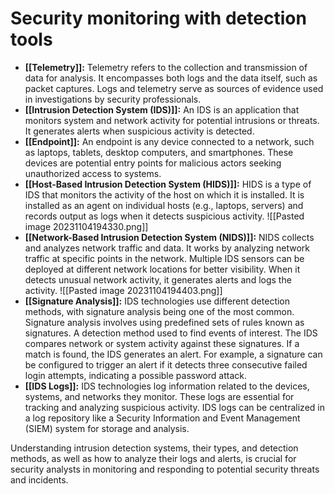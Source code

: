 # Security monitoring with detection tools

- **[[Telemetry]]:** Telemetry refers to the collection and transmission of data for analysis. It encompasses both logs and the data itself, such as packet captures. Logs and telemetry serve as sources of evidence used in investigations by security professionals.
- **[[Intrusion Detection System (IDS)]]:** An IDS is an application that monitors system and network activity for potential intrusions or threats. It generates alerts when suspicious activity is detected.
- **[[Endpoint]]:** An endpoint is any device connected to a network, such as laptops, tablets, desktop computers, and smartphones. These devices are potential entry points for malicious actors seeking unauthorized access to systems.
- **[[Host-Based Intrusion Detection System (HIDS)]]:** HIDS is a type of IDS that monitors the activity of the host on which it is installed. It is installed as an agent on individual hosts (e.g., laptops, servers) and records output as logs when it detects suspicious activity.
![[Pasted image 20231104194330.png]]
- **[[Network-Based Intrusion Detection System (NIDS)]]:** NIDS collects and analyzes network traffic and data. It works by analyzing network traffic at specific points in the network. Multiple IDS sensors can be deployed at different network locations for better visibility. When it detects unusual network activity, it generates alerts and logs the activity.
![[Pasted image 20231104194403.png]]
- **[[Signature Analysis]]:** IDS technologies use different detection methods, with signature analysis being one of the most common. Signature analysis involves using predefined sets of rules known as signatures. A detection method used to find events of interest. The IDS compares network or system activity against these signatures. If a match is found, the IDS generates an alert. For example, a signature can be configured to trigger an alert if it detects three consecutive failed login attempts, indicating a possible password attack.
- **[[IDS Logs]]:** IDS technologies log information related to the devices, systems, and networks they monitor. These logs are essential for tracking and analyzing suspicious activity. IDS logs can be centralized in a log repository like a Security Information and Event Management (SIEM) system for storage and analysis.

Understanding intrusion detection systems, their types, and detection methods, as well as how to analyze their logs and alerts, is crucial for security analysts in monitoring and responding to potential security threats and incidents.